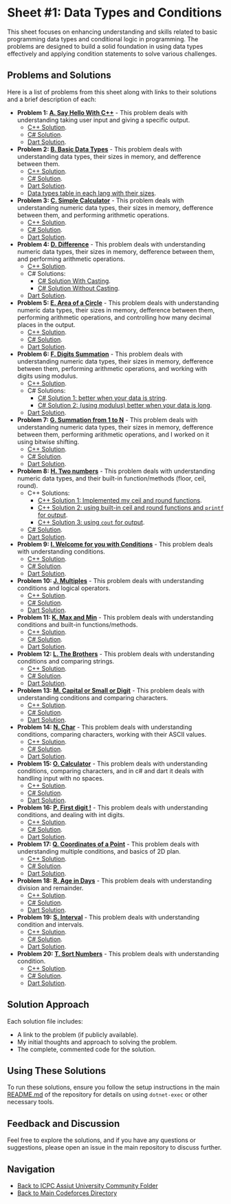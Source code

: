 # Sheet #1: Data Types and Conditions

This sheet focuses on enhancing understanding and skills related to basic programming data types and conditional logic in programming. The problems are designed to build a solid foundation in using data types effectively and applying condition statements to solve various challenges.

## Problems and Solutions

Here is a list of problems from this sheet along with links to their solutions and a brief description of each:

- **Problem 1: [A. Say Hello With C++](./A.%20Say%20Hello%20With%20C++/)** - This problem deals with understanding taking user input and giving a specific output.
    - [C++ Solution](./A.%20Say%20Hello%20With%20C++/main.cpp).
    - [C# Solution](./A.%20Say%20Hello%20With%20C++/main.cs).
    - [Dart Solution](./A.%20Say%20Hello%20With%20C++/main.dart).
- **Problem 2: [B. Basic Data Types](./B.%20Basic%20Data%20Types/)** - This problem deals with understanding data types, their sizes in memory, and defference between them.
    - [C++ Solution](./B.%20Basic%20Data%20Types/main.cpp).
    - [C# Solution](./B.%20Basic%20Data%20Types/main.cs).
    - [Dart Solution](./B.%20Basic%20Data%20Types/main.dart).
    - [Data types table in each lang with their sizes](./B.%20Basic%20Data%20Types/README.md).
- **Problem 3: [C. Simple Calculator](./C.%20Simple%20Calculator/)** - This problem deals with understanding numeric data types, their sizes in memory, defference between them, and performing arithmetic operations.
    - [C++ Solution](./C.%20Simple%20Calculator/main.cpp).
    - [C# Solution](./C.%20Simple%20Calculator/main.cs).
    - [Dart Solution](./C.%20Simple%20Calculator/main.dart).
- **Problem 4: [D. Difference](./D.%20Difference/)** - This problem deals with understanding numeric data types, their sizes in memory, defference between them, and performing arithmetic operations.
    - [C++ Solution](./D.%20Difference/main.cpp).
    - C# Solutions:
        - [C# Solution With Casting](./D.%20Difference/WithCasting.cs).
        - [C# Solution Without Casting](./D.%20Difference/WithoutCasting.cs).
    - [Dart Solution](./D.%20Difference/main.dart).
- **Problem 5: [E. Area of a Circle](./E.%20Area%20of%20a%20Circle/)** - This problem deals with understanding numeric data types, their sizes in memory, defference between them, performing arithmetic operations, and controlling how many decimal places in the output.
    - [C++ Solution](./E.%20Area%20of%20a%20Circle/main.cpp).
    - [C# Solution](./E.%20Area%20of%20a%20Circle/main.cs).
    - [Dart Solution](./E.%20Area%20of%20a%20Circle/main.dart).
- **Problem 6: [F. Digits Summation](./F.%20Digits%20Summation/)** - This problem deals with understanding numeric data types, their sizes in memory, defference between them, performing arithmetic operations, and working with digits using modulus.
    - [C++ Solution](./F.%20Digits%20Summation/main.cpp).
    - C# Solutions:
        - [C# Solution 1: better when your data is string](./F.%20Digits%20Summation/sl1.cs).
        - [C# Solution 2: (using modulus) better when your data is long](./F.%20Digits%20Summation/sl2.cs).
    - [Dart Solution](./F.%20Digits%20Summation/main.dart).
- **Problem 7: [G. Summation from 1 to N](./G.%20Summation%20from%201%20to%20N/)** - This problem deals with understanding numeric data types, their sizes in memory, defference between them, performing arithmetic operations, and I worked on it using bitwise shifting.
    - [C++ Solution](./G.%20Summation%20from%201%20to%20N/main.cpp).
    - [C# Solution](./G.%20Summation%20from%201%20to%20N/main.cs).
    - [Dart Solution](./G.%20Summation%20from%201%20to%20N/main.dart).
- **Problem 8: [H. Two numbers](./H.%20Two%20numbers/)** - This problem deals with understanding numeric data types, and their built-in function/methods (floor, ceil, round).
    - C++ Solutions:
        - [C++ Solution 1: Implemented my ceil and round functions](./H.%20Two%20numbers/sl1.cpp).
        - [C++ Solution 2: using built-in ceil and round functions and `printf` for output](./H.%20Two%20numbers/sl2.cpp).
        - [C++ Solution 3: using `cout` for output](./H.%20Two%20numbers/sl3.cpp).
    - [C# Solution](./H.%20Two%20numbers/main.cs).
    - [Dart Solution](./H.%20Two%20numbers/main.dart).
- **Problem 9: [I. Welcome for you with Conditions](./I.%20Welcome%20for%20you%20with%20Conditions/)** - This problem deals with understanding conditions.
    - [C++ Solution](./I.%20Welcome%20for%20you%20with%20Conditions/main.cpp).
    - [C# Solution](./I.%20Welcome%20for%20you%20with%20Conditions/main.cs).
    - [Dart Solution](./I.%20Welcome%20for%20you%20with%20Conditions/main.dart).
- **Problem 10: [J. Multiples](./J.%20Multiples/)** - This problem deals with understanding conditions and logical operators.
    - [C++ Solution](./J.%20Multiples/main.cpp).
    - [C# Solution](./J.%20Multiples/main.cs).
    - [Dart Solution](./J.%20Multiples/main.dart).
- **Problem 11: [K. Max and Min](./K.%20Max%20and%20Min/)** - This problem deals with understanding conditions and built-in functions/methods.
    - [C++ Solution](./K.%20Max%20and%20Min/main.cpp).
    - [C# Solution](./K.%20Max%20and%20Min/main.cs).
    - [Dart Solution](./K.%20Max%20and%20Min/main.dart).
- **Problem 12: [L. The Brothers](./L.%20The%20Brothers/)** - This problem deals with understanding conditions and comparing strings.
    - [C++ Solution](./L.%20The%20Brothers/main.cpp).
    - [C# Solution](./L.%20The%20Brothers/main.cs).
    - [Dart Solution](./L.%20The%20Brothers/main.dart).
- **Problem 13: [M. Capital or Small or Digit](./M.%20Capital%20or%20Small%20or%20Digit/)** - This problem deals with understanding conditions and comparing characters.
    - [C++ Solution](./M.%20Capital%20or%20Small%20or%20Digit/main.cpp).
    - [C# Solution](./M.%20Capital%20or%20Small%20or%20Digit/main.cs).
    - [Dart Solution](./M.%20Capital%20or%20Small%20or%20Digit/main.dart).
- **Problem 14: [N. Char](./N.%20Char/)** - This problem deals with understanding conditions, comparing characters, working with their ASCII values.
    - [C++ Solution](./N.%20Char/main.cpp).
    - [C# Solution](./N.%20Char/main.cs).
    - [Dart Solution](./N.%20Char/main.dart).
- **Problem 15: [O. Calculator](./O.%20Calculator/)** - This problem deals with understanding conditions, comparing characters, and in c# and dart it deals with handling input with no spaces.
    - [C++ Solution](./O.%20Calculator/main.cpp).
    - [C# Solution](./O.%20Calculator/main.cs).
    - [Dart Solution](./O.%20Calculator/main.dart).
- **Problem 16: [P. First digit !](./P.%20First%20digit%20!/)** - This problem deals with understanding conditions, and dealing with int digits.
    - [C++ Solution](./P.%20First%20digit%20!/main.cpp).
    - [C# Solution](./P.%20First%20digit%20!/main.cs).
    - [Dart Solution](./P.%20First%20digit%20!/main.dart).
- **Problem 17: [Q. Coordinates of a Point](./Q.%20Coordinates%20of%20a%20Point/)** - This problem deals with understanding multiple conditions, and basics of 2D plan.
    - [C++ Solution](./Q.%20Coordinates%20of%20a%20Point/main.cpp).
    - [C# Solution](./Q.%20Coordinates%20of%20a%20Point/main.cs).
    - [Dart Solution](./Q.%20Coordinates%20of%20a%20Point/main.dart).
- **Problem 18: [R. Age in Days](./R.%20Age%20in%20Days/)** - This problem deals with understanding division and remainder.
    - [C++ Solution](./R.%20Age%20in%20Days/main.cpp).
    - [C# Solution](./R.%20Age%20in%20Days/main.cs).
    - [Dart Solution](./R.%20Age%20in%20Days/main.dart).
- **Problem 19: [S. Interval](./S.%20Interval/)** - This problem deals with understanding condition and intervals.
    - [C++ Solution](./S.%20Interval/main.cpp).
    - [C# Solution](./S.%20Interval/main.cs).
    - [Dart Solution](./S.%20Interval/main.dart).
- **Problem 20: [T. Sort Numbers](./T.%20Sort%20Numbers/)** - This problem deals with understanding condition.
    - [C++ Solution](./T.%20Sort%20Numbers/main.cpp).
    - [C# Solution](./T.%20Sort%20Numbers/main.cs).
    - [Dart Solution](./T.%20Sort%20Numbers/main.dart).

## Solution Approach

Each solution file includes:
- A link to the problem (if publicly available).
- My initial thoughts and approach to solving the problem.
- The complete, commented code for the solution.

## Using These Solutions

To run these solutions, ensure you follow the setup instructions in the main [README.md](/README.md) of the repository for details on using `dotnet-exec` or other necessary tools.

## Feedback and Discussion

Feel free to explore the solutions, and if you have any questions or suggestions, please open an issue in the main repository to discuss further.

## Navigation

- [Back to ICPC Assiut University Community Folder](../)
- [Back to Main Codeforces Directory](../../)
